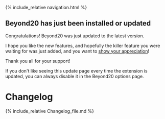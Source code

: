 {% include_relative navigation.html %}

## Beyond20 has just been installed or updated

Congratulations! Beyond20 was just updated to the latest version.

I hope you like the new features, and hopefully the killer feature you were waiting for was just added, and you want to [show your appreciation](https://paypal.me/KaKaRoTo)!

Thank you all for your support!

If you don't like seeing this update page every time the extension is updated, you can always disable it in the Beyond20 options page.

# Changelog

{% include_relative Changelog_file.md %}